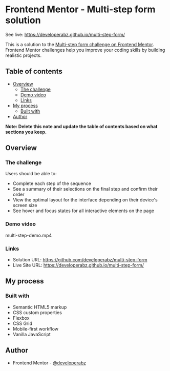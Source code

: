 # Frontend Mentor - Multi-step form solution

See live: https://developerabz.github.io/multi-step-form/

This is a solution to the [Multi-step form challenge on Frontend Mentor](https://www.frontendmentor.io/challenges/multistep-form-YVAnSdqQBJ). Frontend Mentor challenges help you improve your coding skills by building realistic projects. 

## Table of contents

- [Overview](#overview)
  - [The challenge](#the-challenge)
  - [Demo video](#demo-video)
  - [Links](#links)
- [My process](#my-process)
  - [Built with](#built-with)
- [Author](#author)

**Note: Delete this note and update the table of contents based on what sections you keep.**

## Overview

### The challenge

Users should be able to:

- Complete each step of the sequence
- See a summary of their selections on the final step and confirm their order
- View the optimal layout for the interface depending on their device's screen size
- See hover and focus states for all interactive elements on the page

### Demo video

multi-step-demo.mp4


### Links

- Solution URL: https://github.com/developerabz/multi-step-form
- Live Site URL: https://developerabz.github.io/multi-step-form/

## My process

### Built with

- Semantic HTML5 markup
- CSS custom properties
- Flexbox
- CSS Grid
- Mobile-first workflow
- Vanilla JavaScript


## Author

- Frontend Mentor - [@developerabz](https://www.frontendmentor.io/profile/developerabz)

